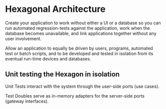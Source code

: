 # Hexagonal Architecture

Create your application to work without either a UI or a database
so you can run automated regression-tests against the application,
work when the database becomes unavailable,
and link applications together without any user involvement.

Allow an application to equally be driven by users, programs, automated test or batch scripts,
and to be developed and tested in isolation from its eventual run-time devices and databases.

## Unit testing the Hexagon in isolation

Unit Tests interact with the system through the user-side ports (use cases).

Test Doubles serve as in-memory adapters for the server-side ports (gateway interfaces).
